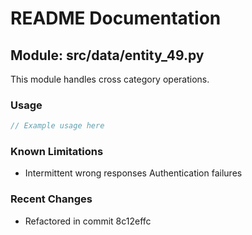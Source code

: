 # README Documentation

## Module: src/data/entity_49.py

This module handles cross category operations.

### Usage

```java
// Example usage here
```

### Known Limitations

- Intermittent wrong responses Authentication failures

### Recent Changes

- Refactored in commit 8c12effc
